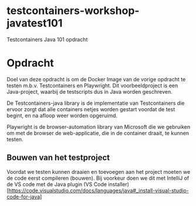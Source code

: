 # testcontainers-workshop-javatest101
Testcontainers Java 101 opdracht

# Opdracht

Doel van deze opdracht is om de Docker Image van de vorige opdracht te testen m.b.v. Testcontainers en Playwright.
Dit voorbeeldproject is een Java-project, waarbij de testscripts dus in Java worden geschreven.

De Testcontainers-java library is de implementatie van Testcontainers die ervoor zorgt dat alle containers netjes
worden gestart voordat de test begint, en na afloop weer worden opgeruimd.

Playwright is de browser-automation library van Microsoft die we gebruiken om met de browser de web-applicatie, die in de container draait, te kunnen testen.

## Bouwen van het testproject
Voordat we testen kunnen draaien en toevoegen aan het project moeten we de code eerst compileren (bouwen).
Bij voorkeur doen we dit met IntelliJ of de VS code met de Java plugin (VS Code installer)[https://code.visualstudio.com/docs/languages/java#_install-visual-studio-code-for-java]

